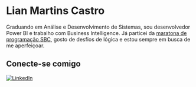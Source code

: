 # Lian Martins Castro

Graduando em Análise e Desenvolvimento de Sistemas, sou desenvolvedor Power BI e trabalho com Business Intelligence. Já particei da [maratona de programação SBC](https://maratona.sbc.org.br/), gosto de desfios de lógica e estou sempre em busca de me aperfeiçoar.

## Conecte-se comigo
[![LinkedIn](https://img.shields.io/badge/LinkedIn-f8f8f2?style=for-the-badge&logo=linkedin&logoColor=0E76A8)](https://www.linkedin.com/in/lian-castro-b9977725b/)
